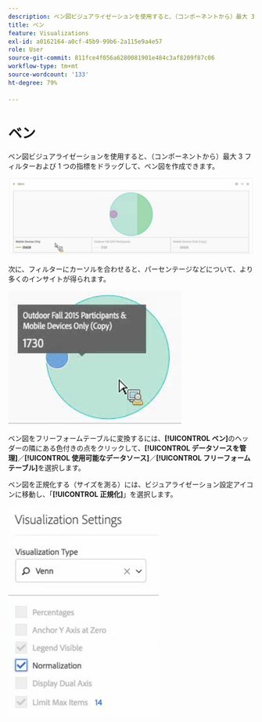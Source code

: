 ```yaml
---
description: ベン図ビジュアライゼーションを使用すると、（コンポーネントから）最大 3 フィルターおよび 1 つの指標をドラッグして、ベン図を作成できます。
title: ベン
feature: Visualizations
exl-id: a0162164-a0cf-45b9-99b6-2a115e9a4e57
role: User
source-git-commit: 811fce4f056a6280081901e484c3af8209f87c06
workflow-type: tm+mt
source-wordcount: '133'
ht-degree: 79%

---
```


# ベン

ベン図ビジュアライゼーションを使用すると、（コンポーネントから）最大 3 フィルターおよび 1 つの指標をドラッグして、ベン図を作成できます。

![3 つのフィルターを含むベン図ビジュアライゼーション。](assets/venn.png)

次に、フィルターにカーソルを合わせると、パーセンテージなどについて、より多くのインサイトが得られます。

![2015 年秋の屋外参加者用フィルターに関する情報を拡張したベン図ビジュアライゼーション。](assets/venn_hover.png)

ベン図をフリーフォームテーブルに変換するには、**[!UICONTROL ベン]**&#x200B;のヘッダーの隣にある色付きの点をクリックして、**[!UICONTROL データソースを管理]**／**[!UICONTROL 使用可能なデータソース]**／**[!UICONTROL フリーフォームテーブル]**&#x200B;を選択します。

ベン図を正規化する（サイズを測る）には、ビジュアライゼーション設定アイコンに移動し、「**[!UICONTROL 正規化]**」を選択します。

![ ビジュアライゼーションタイプの「ビジュアライゼーション設定」オプション：ベン図。](assets/normalization.png)
